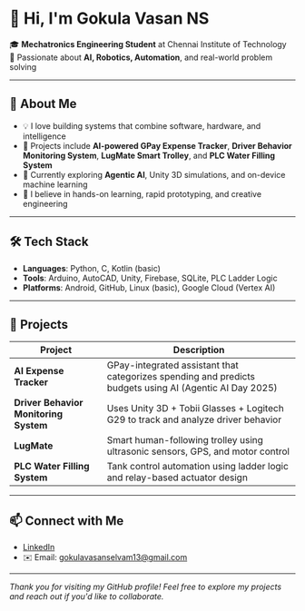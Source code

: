 # 👋 Hi, I'm Gokula Vasan NS

🎓 **Mechatronics Engineering Student** at Chennai Institute of Technology  
🔧 Passionate about **AI, Robotics, Automation**, and real-world problem solving

---

## 🧠 About Me

- 💡 I love building systems that combine software, hardware, and intelligence  
- 🤖 Projects include **AI-powered GPay Expense Tracker**, **Driver Behavior Monitoring System**, **LugMate Smart Trolley**, and **PLC Water Filling System**
- 🧪 Currently exploring **Agentic AI**, Unity 3D simulations, and on-device machine learning  
- 🌱 I believe in hands-on learning, rapid prototyping, and creative engineering

---

## 🛠️ Tech Stack

- **Languages**: Python, C, Kotlin (basic)
- **Tools**: Arduino, AutoCAD, Unity, Firebase, SQLite, PLC Ladder Logic
- **Platforms**: Android, GitHub, Linux (basic), Google Cloud (Vertex AI)

---

## 🚀 Projects

| Project | Description |
|--------|-------------|
| **AI Expense Tracker** | GPay-integrated assistant that categorizes spending and predicts budgets using AI (Agentic AI Day 2025) |
| **Driver Behavior Monitoring System** | Uses Unity 3D + Tobii Glasses + Logitech G29 to track and analyze driver behavior |
| **LugMate** | Smart human-following trolley using ultrasonic sensors, GPS, and motor control |
| **PLC Water Filling System** | Tank control automation using ladder logic and relay-based actuator design |

---

## 📫 Connect with Me

- [LinkedIn](https://www.linkedin.com/in/gokulavasanns)
- ✉️ Email: gokulavasanselvam13@gmail.com

---

_Thank you for visiting my GitHub profile! Feel free to explore my projects and reach out if you'd like to collaborate._
